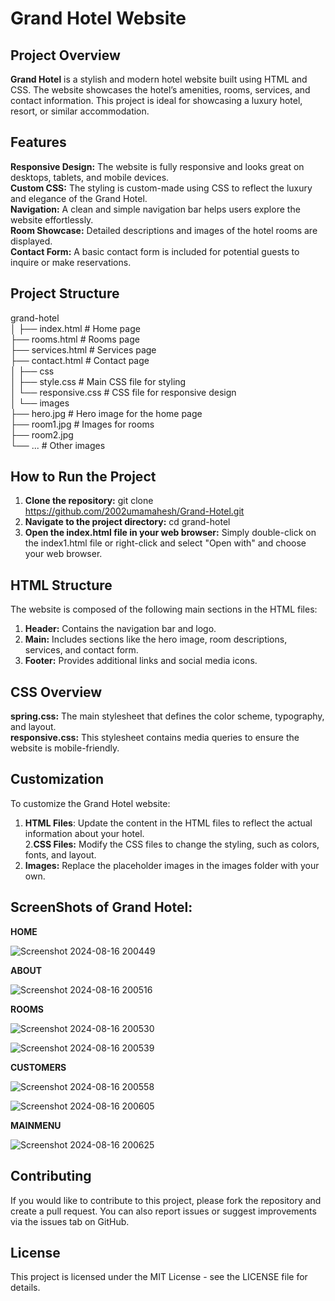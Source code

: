 # Grand Hotel Website

## Project Overview

**Grand Hotel** is a stylish and modern hotel website built using HTML and CSS. The website showcases the hotel’s amenities, rooms, services, and contact information. This project is ideal for showcasing a luxury hotel, resort, or similar accommodation.

## Features

**Responsive Design:** The website is fully responsive and looks great on desktops, tablets, and mobile devices.<br>
**Custom CSS:** The styling is custom-made using CSS to reflect the luxury and elegance of the Grand Hotel.<br>
**Navigation:** A clean and simple navigation bar helps users explore the website effortlessly.<br>
**Room Showcase:** Detailed descriptions and images of the hotel rooms are displayed.<br>
**Contact Form:** A basic contact form is included for potential guests to inquire or make reservations.<br>

## Project Structure

grand-hotel<br>
│
├── index.html          # Home page <br> 
├── rooms.html         # Rooms page <br> 
├── services.html      # Services page <br> 
├── contact.html        # Contact page <br> 
│
├── css<br>
│   ├── style.css      # Main CSS file for styling <br> 
│   └── responsive.css  # CSS file for responsive design <br> 
│
└── images<br>
    ├── hero.jpg       # Hero image for the home page <br> 
    ├── room1.jpg      # Images for rooms <br> 
    ├── room2.jpg <br> 
    └── ...           # Other images <br> 

## How to Run the Project

1. **Clone the repository:** git clone https://github.com/2002umamahesh/Grand-Hotel.git<br>
2. **Navigate to the project directory:** cd grand-hotel<br>
3. **Open the index.html file in your web browser:** Simply double-click on the index1.html file or right-click and select "Open with" and choose your web browser.<br>

## HTML Structure

The website is composed of the following main sections in the HTML files:<br>

1. **Header:** Contains the navigation bar and logo.<br>
2. **Main:** Includes sections like the hero image, room descriptions, services, and contact form.<br>
3. **Footer:** Provides additional links and social media icons.<br>

## CSS Overview

**spring.css:** The main stylesheet that defines the color scheme, typography, and layout.<br>
**responsive.css:** This stylesheet contains media queries to ensure the website is mobile-friendly.

## Customization
  To customize the Grand Hotel website:<br>

1. **HTML Files**: Update the content in the HTML files to reflect the actual information about your hotel.<br>
2.**CSS Files:** Modify the CSS files to change the styling, such as colors, fonts, and layout.<br>
3. **Images:** Replace the placeholder images in the images folder with your own.<br>

## ScreenShots of Grand Hotel:

**HOME**

![Screenshot 2024-08-16 200449](https://github.com/user-attachments/assets/672d6716-b14f-4969-b85f-02128fba8781)

**ABOUT**

![Screenshot 2024-08-16 200516](https://github.com/user-attachments/assets/11dd3962-e6d2-4dc6-b083-3ccbcf552e2f)


**ROOMS**

![Screenshot 2024-08-16 200530](https://github.com/user-attachments/assets/ae4701d0-a77d-4949-878e-19997ec61b90)



![Screenshot 2024-08-16 200539](https://github.com/user-attachments/assets/f98be046-3b27-4968-be37-6abc4261bbc5)


**CUSTOMERS**


![Screenshot 2024-08-16 200558](https://github.com/user-attachments/assets/1e283e85-d5fd-4912-9ecd-b5e21fe214b7)

![Screenshot 2024-08-16 200605](https://github.com/user-attachments/assets/1e70dec8-c0e3-4412-a89d-69120e2f4886)



**MAINMENU**

![Screenshot 2024-08-16 200625](https://github.com/user-attachments/assets/95da2d74-0f91-4c61-8a24-7d25ae6a1edc)


## Contributing

If you would like to contribute to this project, please fork the repository and create a pull request. You can also report issues or suggest improvements via the issues tab on GitHub.<br>

## License
This project is licensed under the MIT License - see the LICENSE file for details.

